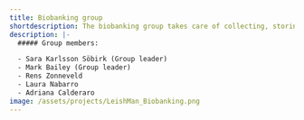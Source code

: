 ```yaml
---
title: Biobanking group
shortdescription: The biobanking group takes care of collecting, storing, and managing biological samples for research purposes within the network.
description: |-
  ##### Group members:

  - Sara Karlsson Söbirk (Group leader)
  - Mark Bailey (Group leader)
  - Rens Zonneveld
  - Laura Nabarro
  - Adriana Calderaro
image: /assets/projects/LeishMan_Biobanking.png
---
```


